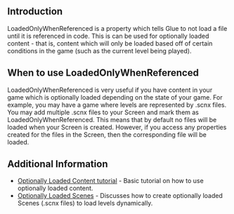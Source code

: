 ## Introduction

LoadedOnlyWhenReferenced is a property which tells Glue to not load a file until it is referenced in code. This is can be used for optionally loaded content - that is, content which will only be loaded based off of certain conditions in the game (such as the current level being played).

## When to use LoadedOnlyWhenReferenced

LoadedOnlyWhenReferenced is very useful if you have content in your game which is optionally loaded depending on the state of your game. For example, you may have a game where levels are represented by .scnx files. You may add multiple .scnx files to your Screen and mark them as LoadedOnlyWhenReferenced. This means that by default no files will be loaded when your Screen is created. However, if you access any properties created for the files in the Screen, then the corresponding file will be loaded.

## Additional Information

-   [Optionally Loaded Content tutorial](/frb/docs/index.php?title=Glue:Tutorials:Optionally_Loaded_Content "Glue:Tutorials:Optionally Loaded Content") - Basic tutorial on how to use optionally loaded content.
-   [Optionally Loaded Scenes](/frb/docs/index.php?title=Glue:Tutorials:Optionally_Loaded_Scenes "Glue:Tutorials:Optionally Loaded Scenes") - Discusses how to create optionally loaded Scenes (.scnx files) to load levels dynamically.
